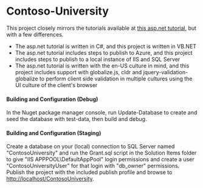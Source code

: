 # Contoso-University

This project closely mirrors the tutorials available at [this asp.net tutorial](http://www.asp.net/mvc/overview/getting-started/getting-started-with-ef-using-mvc/creating-an-entity-framework-data-model-for-an-asp-net-mvc-application), but with a few differences.

* The asp.net tutorial is written in C#, and this project is written in VB.NET
* The asp.net tutorial includes steps to publish to Azure, and this project includes steps to publish to a local instance of IIS and SQL Server
* The asp.net tutorial is written with the en-US culture in mind, and this project includes support with globalize.js, cldr and jquery-validation-globalize to perform client side validation in multiple cultures using the UI culture of the client's browser

#### Building and Configuration (Debug)
In the Nuget package manager console, run Update-Database to create and seed the database with test-data, then build and debug.

#### Building and Configuration (Staging)
Create a database on your (local) connection to SQL Server named "ContosoUniversity" and run the Grant.sql script in the Solution Items folder to give "IIS APPPOOL\DefaultAppPool" login permissions and create a user "ContosoUniversityUser" for that login with "db_owner" permissions.
Publish the project with the included publish profile and browse to [http://localhost/ContosoUniversity](http://localhost/ContosoUniversity).
